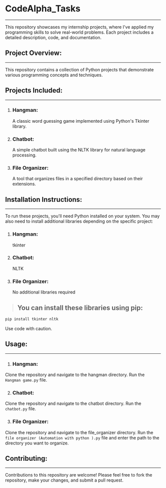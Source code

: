 # **CodeAlpha_Tasks**
---
This repository showcases my internship projects, where I've applied my programming skills to solve real-world problems. Each project includes a detailed description, code, and documentation.

## **Project Overview:**
---
This repository contains a collection of Python projects that demonstrate various programming concepts and techniques.

## **Projects Included:**
---

1. ### **Hangman:**
    A classic word guessing game implemented using Python's Tkinter library.
2. ### **Chatbot:**
    A simple chatbot built using the NLTK library for natural language processing.
3. ### **File Organizer:**
    A tool that organizes files in a specified directory based on their extensions.

## **Installation Instructions:**
---
To run these projects, you'll need Python installed on your system. You may also need to install additional libraries depending on the specific project:

1. ### **Hangman:**
    tkinter
2. ### **Chatbot:**
    NLTK
3. ### File Organizer:
    No additional libraries required

> ## **You can install these libraries using pip:**
```bash 
pip install tkinter nltk
```
Use code with caution.

## **Usage:**
---
1. ### **Hangman:**
Clone the repository and navigate to the hangman directory.
Run the `Hangman game.py` file.

2. ### **Chatbot:**
Clone the repository and navigate to the chatbot directory.
Run the `chatbot.py` file.

3. ### **File Organizer:**
Clone the repository and navigate to the file_organizer directory.
Run the `file organizer (Automation with python ).py` file and enter the path to the directory you want to organize.

## **Contributing:**
---
Contributions to this repository are welcome! Please feel free to fork the repository, make your changes, and submit a pull request.
